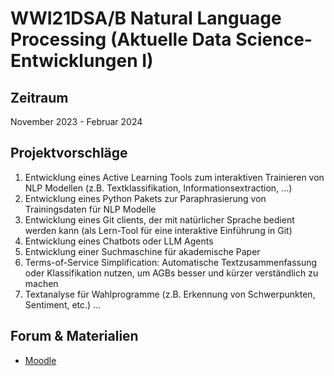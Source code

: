 # WWI21DSA/B Natural Language Processing (Aktuelle Data Science-Entwicklungen I)

## Zeitraum
November 2023 - Februar 2024


## Projektvorschläge
1. Entwicklung eines Active Learning Tools zum interaktiven Trainieren von NLP Modellen (z.B. Textklassifikation, Informationsextraction, ...)
2. Entwicklung eines Python Pakets zur Paraphrasierung von Trainingsdaten für NLP Modelle
3. Entwicklung eines Git clients, der mit natürlicher Sprache bedient werden kann (als Lern-Tool für eine interaktive Einführung in Git)
4. Entwicklung eines Chatbots oder LLM Agents
5. Entwicklung einer Suchmaschine für akademische Paper
6. Terms-of-Service Simplification: Automatische Textzusammenfassung oder Klassifikation nutzen, um AGBs besser und kürzer verständlich zu machen
7. Textanalyse für Wahlprogramme (z.B. Erkennung von Schwerpunkten, Sentiment, etc.)
...


## Forum & Materialien
- [Moodle](https://moodle.dhbw-mannheim.de/course/view.php?id=11078)
